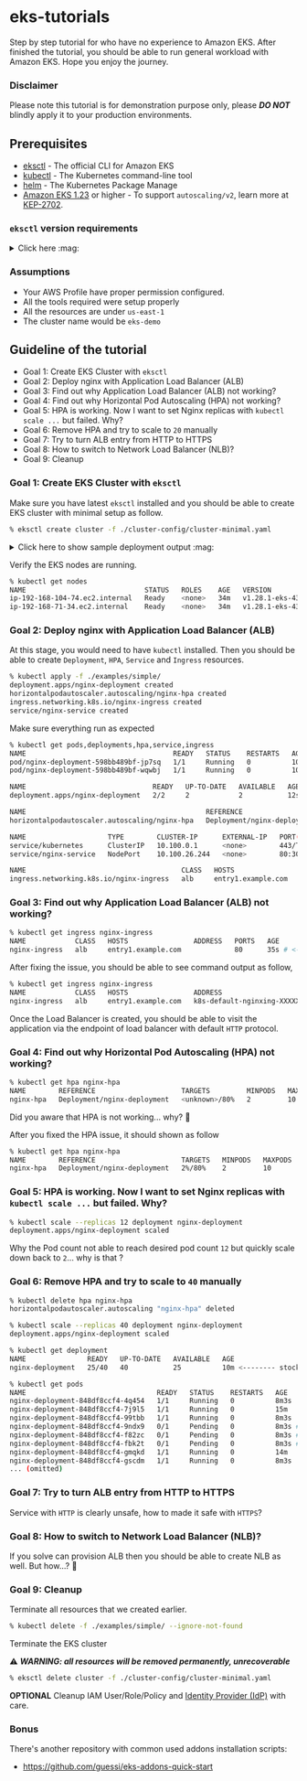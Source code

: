 # eks-tutorials

Step by step tutorial for who have no experience to Amazon EKS. After finished the tutorial, you should be able to run general workload with Amazon EKS. Hope you enjoy the journey.

### Disclaimer

Please note this tutorial is for demonstration purpose only, please **_DO NOT_** blindly apply it to your production environments.

## Prerequisites

- [eksctl](https://eksctl.io/) - The official CLI for Amazon EKS
- [kubectl](https://kubernetes.io/docs/tasks/tools/) - The Kubernetes command-line tool
- [helm](https://helm.sh/) - The Kubernetes Package Manage
- [Amazon EKS 1.23](https://docs.aws.amazon.com/eks/latest/userguide/kubernetes-versions-extended.html#kubernetes-1.23) or higher - To support `autoscaling/v2`, learn more at [KEP-2702](https://github.com/kubernetes/enhancements/tree/master/keps/sig-autoscaling/2702-graduate-hpa-api-to-GA).

### `eksctl` version requirements

<details>
<summary>Click here :mag:</summary>

- To get support for Amazon EKS 1.28
    - support have been added after [eksctl-0.160.0](https://github.com/eksctl-io/eksctl/releases/tag/v0.160.0) released.

- To get support for Amazon EKS 1.27
    - support have been added after [eksctl-0.143.0](https://github.com/eksctl-io/eksctl/releases/tag/v0.143.0) released.

- To get support for Amazon EKS 1.26
    - support have been added after [eksctl-0.138.0](https://github.com/eksctl-io/eksctl/releases/tag/v0.138.0) released.

- To get support for Amazon EKS 1.25
    - support have been added after [eksctl-0.132.0](https://github.com/eksctl-io/eksctl/releases/tag/v0.132.0) released.

- To get support for Amazon EKS 1.24
    - support have been added after [eksctl-0.120.0](https://github.com/eksctl-io/eksctl/releases/tag/v0.120.0) released.

- To get support for Amazon EKS 1.23
    - support have been added after [eksctl-0.109.0](https://github.com/eksctl-io/eksctl/releases/tag/v0.109.0) released.

- To get support for Amazon EKS 1.22
    - support have been added after [eksctl-0.92.0](https://github.com/eksctl-io/eksctl/releases/tag/v0.92.0) released.
    - support have been removed after [eksctl-0.151.0](https://github.com/eksctl-io/eksctl/releases/tag/v0.151.0) released.

</details>

### Assumptions

- Your AWS Profile have proper permission configured.
- All the tools required were setup properly
- All the resources are under `us-east-1`
- The cluster name would be `eks-demo`

## Guideline of the tutorial

- Goal 1: Create EKS Cluster with `eksctl`
- Goal 2: Deploy nginx with Application Load Balancer (ALB)
- Goal 3: Find out why Application Load Balancer (ALB) not working?
- Goal 4: Find out why Horizontal Pod Autoscaling (HPA) not working?
- Goal 5: HPA is working. Now I want to set Nginx replicas with `kubectl scale ...` but failed. Why?
- Goal 6: Remove HPA and try to scale to `20` manually
- Goal 7: Try to turn ALB entry from HTTP to HTTPS
- Goal 8: How to switch to Network Load Balancer (NLB)?
- Goal 9: Cleanup


### Goal 1: Create EKS Cluster with `eksctl`

Make sure you have latest `eksctl` installed and you should be able to create EKS cluster with minimal setup as follow.

```sh
% eksctl create cluster -f ./cluster-config/cluster-minimal.yaml
```

<details>
<summary>Click here to show sample deployment output :mag:</summary>

```
2023-XX-XX XX:XX:XX [ℹ]  eksctl version 0.162.0-rc.0
2023-XX-XX XX:XX:XX [ℹ]  using region us-east-1
2023-XX-XX XX:XX:XX [ℹ]  subnets for us-east-1a - public:192.168.0.0/19 private:192.168.64.0/19
2023-XX-XX XX:XX:XX [ℹ]  subnets for us-east-1b - public:192.168.32.0/19 private:192.168.96.0/19
2023-XX-XX XX:XX:XX [ℹ]  nodegroup "mng-1" will use "" [AmazonLinux2/1.28]
2023-XX-XX XX:XX:XX [ℹ]  using Kubernetes version 1.28
2023-XX-XX XX:XX:XX [ℹ]  creating EKS cluster "eks-demo" in "us-east-1" region with managed nodes
2023-XX-XX XX:XX:XX [ℹ]  1 nodegroup (mng-1) was included (based on the include/exclude rules)
2023-XX-XX XX:XX:XX [ℹ]  will create a CloudFormation stack for cluster itself and 0 nodegroup stack(s)
2023-XX-XX XX:XX:XX [ℹ]  will create a CloudFormation stack for cluster itself and 1 managed nodegroup stack(s)
2023-XX-XX XX:XX:XX [ℹ]  if you encounter any issues, check CloudFormation console or try 'eksctl utils describe-stacks --region=us-east-1 --cluster=eks-demo'
2023-XX-XX XX:XX:XX [ℹ]  Kubernetes API endpoint access will use provided values {publicAccess=true, privateAccess=true} for cluster "eks-demo" in "us-east-1"
2023-XX-XX XX:XX:XX [ℹ]  configuring CloudWatch logging for cluster "eks-demo" in "us-east-1" (enabled types: api, audit, authenticator, controllerManager, scheduler & no types disabled)
2023-XX-XX XX:XX:XX [ℹ]
2 sequential tasks: { create cluster control plane "eks-demo",
    2 sequential sub-tasks: {
        6 sequential sub-tasks: {
            wait for control plane to become ready,
            update CloudWatch log retention,
            associate IAM OIDC provider,
            no tasks,
            restart daemonset "kube-system/aws-node",
            1 task: { create addons },
        },
        create managed nodegroup "mng-1",
    }
}
2023-XX-XX XX:XX:XX [ℹ]  building cluster stack "eksctl-eks-demo-cluster"
2023-XX-XX XX:XX:XX [ℹ]  deploying stack "eksctl-eks-demo-cluster"
2023-XX-XX XX:XX:XX [ℹ]  waiting for CloudFormation stack "eksctl-eks-demo-cluster"
2023-XX-XX XX:XX:XX [ℹ]  set log retention to 90 days for CloudWatch logging
2023-XX-XX XX:XX:XX [ℹ]  daemonset "kube-system/aws-node" restarted
2023-XX-XX XX:XX:XX [ℹ]  creating role using recommended policies
2023-XX-XX XX:XX:XX [ℹ]  deploying stack "eksctl-eks-demo-addon-vpc-cni"
2023-XX-XX XX:XX:XX [ℹ]  waiting for CloudFormation stack "eksctl-eks-demo-addon-vpc-cni"
2023-XX-XX XX:XX:XX [ℹ]  creating addon
2023-XX-XX XX:XX:XX [ℹ]  addon "vpc-cni" active
2023-XX-XX XX:XX:XX [ℹ]  building managed nodegroup stack "eksctl-eks-demo-nodegroup-mng-1"
2023-XX-XX XX:XX:XX [ℹ]  deploying stack "eksctl-eks-demo-nodegroup-mng-1"
2023-XX-XX XX:XX:XX [ℹ]  waiting for CloudFormation stack "eksctl-eks-demo-nodegroup-mng-1"
2023-XX-XX XX:XX:XX [ℹ]  waiting for the control plane to become ready
2023-XX-XX XX:XX:XX [✔]  saved kubeconfig as "/Users/demoUser/.kube/config"
2023-XX-XX XX:XX:XX [ℹ]  no tasks
2023-XX-XX XX:XX:XX [✔]  all EKS cluster resources for "eks-demo" have been created
2023-XX-XX XX:XX:XX [ℹ]  nodegroup "mng-1" has 2 node(s)
2023-XX-XX XX:XX:XX [ℹ]  node "ip-192-168-104-74.ec2.internal" is ready
2023-XX-XX XX:XX:XX [ℹ]  node "ip-192-168-71-34.ec2.internal" is ready
2023-XX-XX XX:XX:XX [ℹ]  waiting for at least 2 node(s) to become ready in "mng-1"
2023-XX-XX XX:XX:XX [ℹ]  nodegroup "mng-1" has 2 node(s)
2023-XX-XX XX:XX:XX [ℹ]  node "ip-192-168-104-74.ec2.internal" is ready
2023-XX-XX XX:XX:XX [ℹ]  node "ip-192-168-71-34.ec2.internal" is ready
2023-XX-XX XX:XX:XX [ℹ]  no recommended policies found, proceeding without any IAM
2023-XX-XX XX:XX:XX [ℹ]  creating addon
2023-XX-XX XX:XX:XX [ℹ]  addon "coredns" active
2023-XX-XX XX:XX:XX [ℹ]  no recommended policies found, proceeding without any IAM
2023-XX-XX XX:XX:XX [ℹ]  creating addon
2023-XX-XX XX:XX:XX [ℹ]  addon "kube-proxy" active
2023-XX-XX XX:XX:XX [ℹ]  kubectl command should work with "/Users/demoUser/.kube/config", try 'kubectl get nodes'
2023-XX-XX XX:XX:XX [✔]  EKS cluster "eks-demo" in "us-east-1" region is ready
```
</details>

Verify the EKS nodes are running.

```sh
% kubectl get nodes
NAME                             STATUS   ROLES    AGE   VERSION
ip-192-168-104-74.ec2.internal   Ready    <none>   34m   v1.28.1-eks-43840fb
ip-192-168-71-34.ec2.internal    Ready    <none>   34m   v1.28.1-eks-43840fb
```

### Goal 2: Deploy nginx with Application Load Balancer (ALB)

At this stage, you would need to have `kubectl` installed. Then you should be able to create `Deployment`, `HPA`, `Service` and `Ingress` resources.

```sh
% kubectl apply -f ./examples/simple/
deployment.apps/nginx-deployment created
horizontalpodautoscaler.autoscaling/nginx-hpa created
ingress.networking.k8s.io/nginx-ingress created
service/nginx-service created
```

Make sure everything run as expected

```sh
% kubectl get pods,deployments,hpa,service,ingress
NAME                                    READY   STATUS    RESTARTS   AGE
pod/nginx-deployment-598bb489bf-jp7sq   1/1     Running   0          10s
pod/nginx-deployment-598bb489bf-wqwbj   1/1     Running   0          10s

NAME                               READY   UP-TO-DATE   AVAILABLE   AGE
deployment.apps/nginx-deployment   2/2     2            2           12s

NAME                                            REFERENCE                     TARGETS         MINPODS   MAXPODS   REPLICAS   AGE
horizontalpodautoscaler.autoscaling/nginx-hpa   Deployment/nginx-deployment   <unknown>/80%   2         10        0          11s

NAME                    TYPE        CLUSTER-IP      EXTERNAL-IP   PORT(S)        AGE
service/kubernetes      ClusterIP   10.100.0.1      <none>        443/TCP        45m
service/nginx-service   NodePort    10.100.26.244   <none>        80:30747/TCP   10s

NAME                                      CLASS   HOSTS                ADDRESS   PORTS   AGE
ingress.networking.k8s.io/nginx-ingress   alb     entry1.example.com             80      11s
```

### Goal 3: Find out why Application Load Balancer (ALB) not working?

```sh
% kubectl get ingress nginx-ingress
NAME            CLASS   HOSTS                ADDRESS   PORTS   AGE
nginx-ingress   alb     entry1.example.com             80      35s # <-------- no address shown, why?
```

After fixing the issue, you should be able to see command output as follow,

```sh
% kubectl get ingress nginx-ingress
NAME            CLASS   HOSTS                ADDRESS                                                                  PORTS   AGE
nginx-ingress   alb     entry1.example.com   k8s-default-nginxing-XXXXXXXXXX-XXXXXXXXXX.us-east-1.elb.amazonaws.com   80      2m41s
```

Once the Load Balancer is created, you should be able to visit the application via the endpoint of load balancer with default `HTTP` protocol.

### Goal 4: Find out why Horizontal Pod Autoscaling (HPA) not working?

```sh
% kubectl get hpa nginx-hpa
NAME        REFERENCE                     TARGETS         MINPODS   MAXPODS   REPLICAS   AGE
nginx-hpa   Deployment/nginx-deployment   <unknown>/80%   2         10        2          2m57s
```

Did you aware that HPA is not working... why? :thinking:

After you fixed the HPA issue, it should shown as follow

```sh
% kubectl get hpa nginx-hpa
NAME        REFERENCE                     TARGETS   MINPODS   MAXPODS   REPLICAS   AGE
nginx-hpa   Deployment/nginx-deployment   2%/80%    2         10        2          7m34s
```

### Goal 5: HPA is working. Now I want to set Nginx replicas with `kubectl scale ...` but failed. Why?

```sh
% kubectl scale --replicas 12 deployment nginx-deployment
deployment.apps/nginx-deployment scaled
```

Why the Pod count not able to reach desired pod count `12` but quickly scale down back to `2`... why is that ?

### Goal 6: Remove HPA and try to scale to `40` manually

```sh
% kubectl delete hpa nginx-hpa
horizontalpodautoscaler.autoscaling "nginx-hpa" deleted
```

```sh
% kubectl scale --replicas 40 deployment nginx-deployment
deployment.apps/nginx-deployment scaled
```

```sh
% kubectl get deployment
NAME               READY   UP-TO-DATE   AVAILABLE   AGE
nginx-deployment   25/40   40           25          10m <-------- stock at "25/40" ...why?
```

```sh
% kubectl get pods
NAME                                READY   STATUS    RESTARTS   AGE
nginx-deployment-848df8ccf4-4q454   1/1     Running   0          8m3s
nginx-deployment-848df8ccf4-7j9l5   1/1     Running   0          15m
nginx-deployment-848df8ccf4-99tbb   1/1     Running   0          8m3s
nginx-deployment-848df8ccf4-9ndx9   0/1     Pending   0          8m3s # <-------- Pending
nginx-deployment-848df8ccf4-f82zc   0/1     Pending   0          8m3s # <-------- Pending
nginx-deployment-848df8ccf4-fbk2t   0/1     Pending   0          8m3s # <-------- Pending
nginx-deployment-848df8ccf4-gmqkd   1/1     Running   0          14m
nginx-deployment-848df8ccf4-gscdm   1/1     Running   0          8m3s
... (omitted)
```

### Goal 7: Try to turn ALB entry from HTTP to HTTPS

Service with `HTTP` is clearly unsafe, how to made it safe with `HTTPS`?

### Goal 8: How to switch to Network Load Balancer (NLB)?

If you solve can provision ALB then you should be able to create NLB as well. But how...? :thinking:

### Goal 9: Cleanup

Terminate all resources that we created earlier.

```sh
% kubectl delete -f ./examples/simple/ --ignore-not-found
```

Terminate the EKS cluster

:warning: **_WARNING: all resources will be removed permanently, unrecoverable_**

```sh
% eksctl delete cluster -f ./cluster-config/cluster-minimal.yaml
```

**OPTIONAL** Cleanup IAM User/Role/Policy and [Identity Provider (IdP)](https://console.aws.amazon.com/iamv2/home?#/identity_providers) with care.

### Bonus

There's another repository with common used addons installation scripts:

- https://github.com/guessi/eks-addons-quick-start
